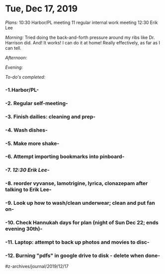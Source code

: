 # Tue, Dec 17, 2019

*Plans:* 
10:30 Harbor/PL meeting
11 regular internal work meeting
12:30 Erik Lee

*Morning:* 
Tried doing the back-and-forth pressure around my ribs like Dr. Harrison did. And! It works! I can do it at home! Really effectively, as far as I can tell. 

*Afternoon:* 

*Evening:*

*To-do's completed:*


### -1.Harbor/PL-
### -2.	Regular self-meeting-
### -3.	Finish dailies: cleaning and prep-
### -4.	Wash dishes-
### -5.	Make more shake-
### -6.	Attempt importing bookmarks into pinboard-
### -7.	***12:30 Erik Lee***-
### -8.	reorder vyvanse, lamotrigine, lyrica, clonazepam after talking to Erik Lee-
### -9.	Look up how to wash/clean underwear; clean and put fan on-
### -10.	Check Hannukah days for plan (night of Sun Dec 22; ends evening 30th)-
### -11.	Laptop: attempt to back up photos and movies to disc-
### -12.	Burning "pdfs" in google drive to disk - delete when done-






#z-archives/journal/2019/12/17